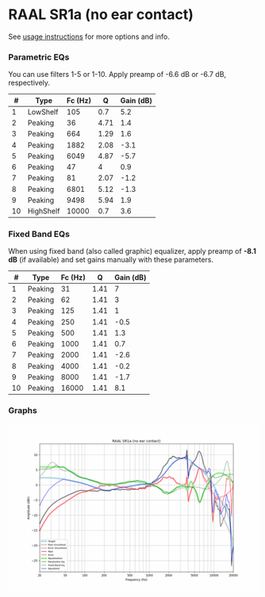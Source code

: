 # RAAL SR1a (no ear contact)
See [usage instructions](https://github.com/jaakkopasanen/AutoEq#usage) for more options and info.

### Parametric EQs
You can use filters 1-5 or 1-10. Apply preamp of -6.6 dB or -6.7 dB, respectively.

|   # | Type      |   Fc (Hz) |    Q |   Gain (dB) |
|-----|-----------|-----------|------|-------------|
|   1 | LowShelf  |       105 | 0.7  |         5.2 |
|   2 | Peaking   |        36 | 4.71 |         1.4 |
|   3 | Peaking   |       664 | 1.29 |         1.6 |
|   4 | Peaking   |      1882 | 2.08 |        -3.1 |
|   5 | Peaking   |      6049 | 4.87 |        -5.7 |
|   6 | Peaking   |        47 | 4    |         0.9 |
|   7 | Peaking   |        81 | 2.07 |        -1.2 |
|   8 | Peaking   |      6801 | 5.12 |        -1.3 |
|   9 | Peaking   |      9498 | 5.94 |         1.9 |
|  10 | HighShelf |     10000 | 0.7  |         3.6 |

### Fixed Band EQs
When using fixed band (also called graphic) equalizer, apply preamp of **-8.1 dB** (if available) and set gains manually with these parameters.

|   # | Type    |   Fc (Hz) |    Q |   Gain (dB) |
|-----|---------|-----------|------|-------------|
|   1 | Peaking |        31 | 1.41 |         7   |
|   2 | Peaking |        62 | 1.41 |         3   |
|   3 | Peaking |       125 | 1.41 |         1   |
|   4 | Peaking |       250 | 1.41 |        -0.5 |
|   5 | Peaking |       500 | 1.41 |         1.3 |
|   6 | Peaking |      1000 | 1.41 |         0.7 |
|   7 | Peaking |      2000 | 1.41 |        -2.6 |
|   8 | Peaking |      4000 | 1.41 |        -0.2 |
|   9 | Peaking |      8000 | 1.41 |        -1.7 |
|  10 | Peaking |     16000 | 1.41 |         8.1 |

### Graphs
![](./RAAL%20SR1a%20(no%20ear%20contact).png)
